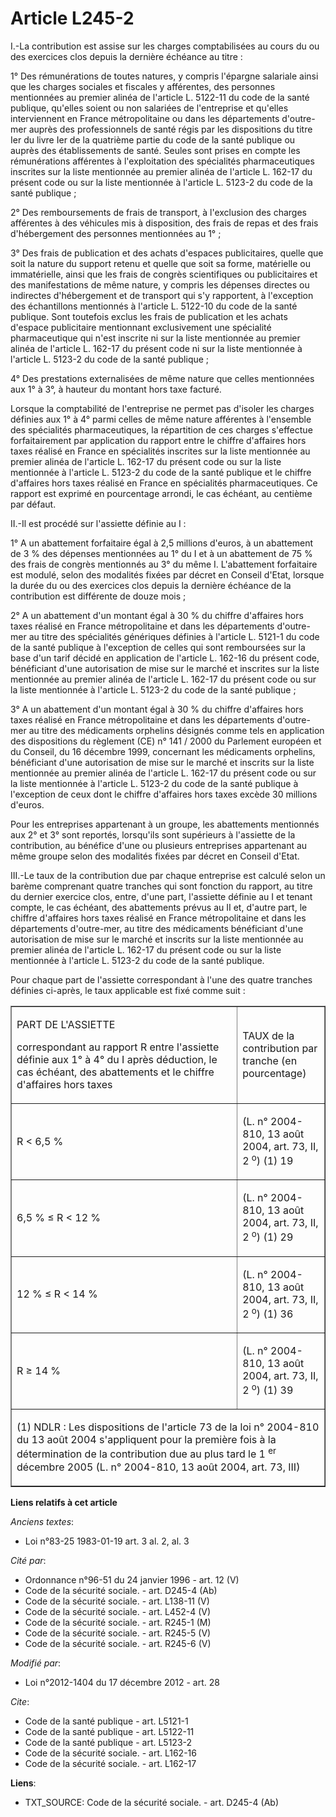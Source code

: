 # Article L245-2

I.-La contribution est assise sur les charges comptabilisées au cours du ou des exercices clos depuis la dernière échéance au
titre : 

1° Des rémunérations de toutes natures, y compris l'épargne salariale ainsi que les charges sociales et fiscales y
afférentes, des personnes mentionnées au premier alinéa de l'article L. 5122-11 du code de la santé publique, qu'elles soient
ou non salariées de l'entreprise et qu'elles interviennent en France métropolitaine ou dans les départements d'outre-mer
auprès des professionnels de santé régis par les dispositions du titre Ier du livre Ier de la quatrième partie du code de la
santé publique ou auprès des établissements de santé. Seules sont prises en compte les rémunérations afférentes à
l'exploitation des spécialités pharmaceutiques inscrites sur la liste mentionnée au premier alinéa de l'article L. 162-17 du
présent code ou sur la liste mentionnée à l'article L. 5123-2 du code de la santé publique ; 

2° Des remboursements de frais de transport, à l'exclusion des charges afférentes à des véhicules mis à disposition, des
frais de repas et des frais d'hébergement des personnes mentionnées au 1° ; 

3° Des frais de publication et des achats d'espaces publicitaires,  quelle que soit la nature du support retenu et quelle que
soit sa  forme, matérielle ou immatérielle, ainsi que les frais de congrès  scientifiques ou publicitaires et des
manifestations de même nature, y  compris les dépenses directes ou indirectes d'hébergement et de  transport qui s'y
rapportent, à l'exception des échantillons mentionnés à  l'article L. 5122-10 du code de la santé publique.  Sont toutefois
exclus les frais de publication et les achats d'espace  publicitaire mentionnant exclusivement une spécialité pharmaceutique
qui  n'est inscrite ni sur la liste mentionnée au premier alinéa de  l'article L. 162-17 du présent code ni sur la liste
mentionnée à l'article L. 5123-2 du code de la santé publique ;

4° Des prestations externalisées de même nature que celles mentionnées aux 1° à 3°, à hauteur du montant hors taxe facturé.

Lorsque la comptabilité de l'entreprise ne  permet pas d'isoler les charges définies aux 1° à 4° parmi celles de  même nature
afférentes à l'ensemble des spécialités pharmaceutiques, la  répartition de ces charges s'effectue forfaitairement par
application du  rapport entre le chiffre d'affaires hors taxes réalisé en France en  spécialités inscrites sur la liste
mentionnée au premier alinéa de  l'article L. 162-17 du présent code ou sur la liste mentionnée à  l'article L. 5123-2 du
code de la santé publique et le chiffre  d'affaires hors taxes réalisé en France en spécialités pharmaceutiques.  Ce rapport
est exprimé en pourcentage arrondi, le cas échéant, au  centième par défaut.

II.-Il est procédé sur l'assiette définie au I : 

1° A  un abattement forfaitaire égal à 2,5 millions d'euros, à un abattement  de 3 % des dépenses mentionnées au 1° du I et à
un abattement de 75 %  des frais de congrès mentionnés au 3° du même I. L'abattement forfaitaire est modulé, selon des
modalités fixées par décret en Conseil d'Etat, lorsque la durée du ou des exercices clos depuis la dernière échéance de la
contribution est différente de douze mois ; 

2° A un abattement d'un montant égal à 30 % du chiffre d'affaires hors taxes réalisé en France métropolitaine et dans les
départements d'outre-mer au titre des spécialités génériques définies à l'article L. 5121-1 du code de la santé publique à
l'exception de celles qui sont remboursées sur la base d'un tarif décidé en application de l'article L. 162-16 du présent
code, bénéficiant d'une autorisation de mise sur le marché et inscrites sur la liste mentionnée au premier alinéa de
l'article L. 162-17 du présent code ou sur la liste mentionnée à l'article L. 5123-2 du code de la santé publique ; 

3° A un abattement d'un montant égal à 30 % du chiffre d'affaires hors taxes réalisé en France métropolitaine et dans les
départements d'outre-mer au titre des médicaments orphelins désignés comme tels en application des dispositions du règlement
(CE) n° 141 / 2000 du Parlement européen et du Conseil, du 16 décembre 1999, concernant les médicaments orphelins,
bénéficiant d'une autorisation de mise sur le marché et inscrits sur la liste mentionnée au premier alinéa de l'article L.
162-17 du présent code ou sur la liste mentionnée à l'article L. 5123-2 du code de la santé publique à l'exception de ceux
dont le chiffre d'affaires hors taxes excède 30 millions d'euros. 

Pour les entreprises appartenant à un groupe, les abattements mentionnés aux 2° et 3° sont reportés, lorsqu'ils sont
supérieurs à l'assiette de la contribution, au bénéfice d'une ou plusieurs entreprises appartenant au même groupe selon des
modalités fixées par décret en Conseil d'Etat. 

III.-Le taux de la contribution due par chaque entreprise est calculé selon un barème comprenant quatre tranches qui sont
fonction du rapport, au titre du dernier exercice clos, entre, d'une part, l'assiette définie au I et tenant compte, le cas
échéant, des abattements prévus au II et, d'autre part, le chiffre d'affaires hors taxes réalisé en France métropolitaine et
dans les départements d'outre-mer, au titre des médicaments bénéficiant d'une autorisation de mise sur le marché et inscrits
sur la liste mentionnée au premier alinéa de l'article L. 162-17 du présent code ou sur la liste mentionnée à l'article L.
5123-2 du code de la santé publique. 

Pour chaque part de l'assiette correspondant à l'une des quatre tranches définies ci-après, le taux applicable est fixé comme
suit :

<table cellspacing="0" border="1" align="center" width="605" cellpadding="0">
  <tbody>
    <tr>
      <td width="471">

PART DE L'ASSIETTE

correspondant au rapport R  entre l'assiette définie aux 1° à 4° du I après déduction, le cas échéant, des abattements et le
chiffre d'affaires hors taxes

</td>
      <td width="134">

TAUX de la contribution par tranche (en pourcentage)

</td>
    </tr>
    <tr>
      <td width="471">

R < 6,5 %

</td>
      <td width="134" valign="top">

(L. n° 2004-810, 13 août 2004, art. 73, II, 2
          <sup>o</sup>) (1) 19

</td>
    </tr>
    <tr>
      <td width="471">

6,5 % ≤ R < 12 %

</td>
      <td valign="top" width="134">

(L. n° 2004-810, 13 août 2004, art. 73, II, 2
          <sup>o</sup>) (1) 29

</td>
    </tr>
    <tr>
      <td width="471">

12 % ≤ R < 14 %

</td>
      <td width="134" valign="top">

(L. n° 2004-810, 13 août 2004, art. 73, II, 2
          <sup>o</sup>) (1) 36

</td>
    </tr>
    <tr>
      <td width="471">

R ≥ 14 %

</td>
      <td width="134" valign="top">

(L. n° 2004-810, 13 août 2004, art. 73, II, 2
          <sup>o</sup>) (1) 39

</td>
    </tr>
    <tr>
      <td valign="top" width="605" colspan="2">

(1) NDLR : Les dispositions de l'article 73 de la loi n° 2004-810 du 13 août 2004 s'appliquent pour la première fois à la
détermination de la contribution due au plus tard le 1
          <sup>er</sup> décembre 2005 (L. n° 2004-810, 13 août 2004, art. 73, III)

</td>
    </tr>
  </tbody>
</table>

**Liens relatifs à cet article**

_Anciens textes_:

  - Loi n°83-25 1983-01-19 art. 3 al. 2, al. 3

_Cité par_:

  - Ordonnance n°96-51 du 24 janvier 1996 - art. 12 (V)
  - Code de la sécurité sociale. - art. D245-4 (Ab)
  - Code de la sécurité sociale. - art. L138-11 (V)
  - Code de la sécurité sociale. - art. L452-4 (V)
  - Code de la sécurité sociale. - art. R245-1 (M)
  - Code de la sécurité sociale. - art. R245-5 (V)
  - Code de la sécurité sociale. - art. R245-6 (V)

_Modifié par_:

  - Loi n°2012-1404 du 17 décembre 2012 - art. 28

_Cite_:

  - Code de la santé publique - art. L5121-1
  - Code de la santé publique - art. L5122-11
  - Code de la santé publique - art. L5123-2
  - Code de la sécurité sociale. - art. L162-16
  - Code de la sécurité sociale. - art. L162-17

**Liens**:

  - TXT_SOURCE: Code de la sécurité sociale. - art. D245-4 (Ab)

